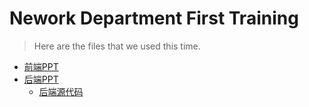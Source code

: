 # Nework Department First Training

>  Here are the files that we used this time.

* [前端PPT](./Front-end.pptx)
* [后端PPT](./Back-end.pptx)
  * [后端源代码](./Back-end-Template)

